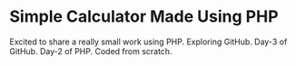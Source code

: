 # Simple Calculator Made Using PHP
Excited to share a really small work using PHP.
Exploring GitHub.
Day-3 of GitHub.
Day-2 of PHP.
Coded from scratch.
